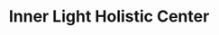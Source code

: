 ---
title: "Inner Light Holistic Center"
url: /gilbertsville/inner-light-holistic-center/
shop: Allgemein
---